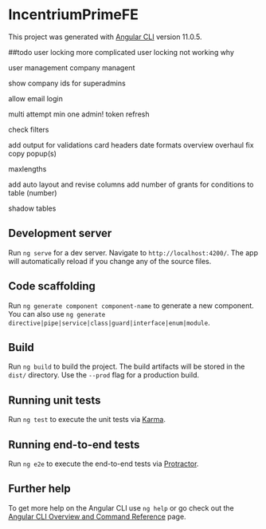 # IncentriumPrimeFE

This project was generated with [Angular CLI](https://github.com/angular/angular-cli) version 11.0.5.

##todo
user locking more complicated
user locking not working why

user management
company managent

show company ids for superadmins

allow email login

multi attempt
min one admin!
token refresh

check filters

add output for validations
card headers
date formats
overview overhaul
fix copy popup(s)

maxlengths

add auto layout and revise columns
add number of grants for conditions to table (number)

shadow tables

## Development server

Run `ng serve` for a dev server. Navigate to `http://localhost:4200/`. The app will automatically reload if you change any of the source files.

## Code scaffolding

Run `ng generate component component-name` to generate a new component. You can also use `ng generate directive|pipe|service|class|guard|interface|enum|module`.

## Build

Run `ng build` to build the project. The build artifacts will be stored in the `dist/` directory. Use the `--prod` flag for a production build.

## Running unit tests

Run `ng test` to execute the unit tests via [Karma](https://karma-runner.github.io).

## Running end-to-end tests

Run `ng e2e` to execute the end-to-end tests via [Protractor](http://www.protractortest.org/).

## Further help

To get more help on the Angular CLI use `ng help` or go check out the [Angular CLI Overview and Command Reference](https://angular.io/cli) page.
